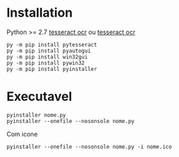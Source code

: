 # Installation
Python >= 2.7
[tesseract ocr](https://digi.bib.uni-mannheim.de/tesseract/)
ou
[tesseract ocr](https://github.com/tesseract-ocr/tesseract/releases)
```
py -m pip install pytesseract
py -m pip install pyautogui
py -m pip install win32gui
py -m pip install pywin32
py -m pip install pyinstaller
```

# Executavel
```
pyinstaller nome.py
pyinstaller --onefile --nosonsole nome.py
```
Com icone
```
pyinstaller --onefile --nosonsole nome.py -i nome.ico
```